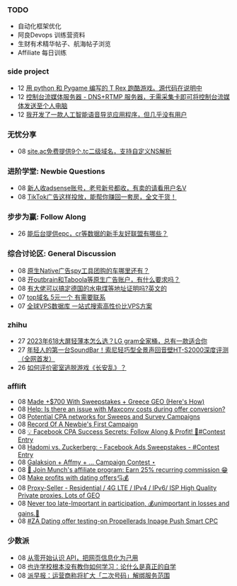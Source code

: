 ### TODO
-  自动化框架优化
-  阿良Devops 训练营资料
-  生财有术精华帖子、航海帖子浏览
-  Affiliate 每日训练

### side project
<!-- sideproject:START -->
-  12 [用 python 和 Pygame 编写的 T Rex 跑酷游戏。源代码在说明中](https://www.youtube.com/watch?v=pZySIXSelCA)
-  12 [控制台流媒体服务器 - DNS+RTMP 服务器，无需采集卡即可将控制台流媒体发送至个人电脑](https://github.com/Aioros/console-streaming-server)
-  12 [我开发了一款人工智能语音导览应用程序，但几乎没有用户](https://www.reddit.com/r/SideProject/comments/18gpp0e/ive_built_an_ai_audio_tour_app_but_have_almost_no/)<!-- sideproject:END -->


### 无忧分享
<!-- ruyo:START -->
-  08 [site.ac免费提供9个.tc二级域名，支持自定义NS解析](https://51.ruyo.net/18639.html)<!-- ruyo:END -->

### 进阶学堂: Newbie Questions
<!-- advertcn1:START -->
-  08 [新人收adsense账号，老号新号都收，有卖的请看用户名V](https://www.advertcn.com/thread-114586-1-1.html)
-  08 [TikTok广告这样投放，能帮你赚回一套房，全文干货！](https://www.advertcn.com/thread-114581-1-1.html)<!-- advertcn1:END -->

### 步步为赢: Follow Along
<!-- advertcn2:START -->
-  26 [能后台提供epc，cr等数据的新手友好联盟有哪些？](https://www.advertcn.com/thread-114470-1-1.html)<!-- advertcn2:END -->

### 综合讨论区: General Discussion
<!-- advertcn3:START -->
-  08 [原生Native广告spy工具团购的车哪里还有？](https://www.advertcn.com/thread-114583-1-1.html)
-  08 [开outbrain和Taboola等原生广告账户，有什么要求吗？](https://www.advertcn.com/thread-114582-1-1.html)
-  08 [有大佬可以搞定德国的水电煤等地址证明吗?英文的](https://www.advertcn.com/thread-114580-1-1.html)
-  07 [top域名 5元一个 有需要联系](https://www.advertcn.com/thread-114579-1-1.html)
-  07 [全球VPS数据库  一站式搜索高性价比VPS方案](https://www.advertcn.com/thread-114577-1-1.html)<!-- advertcn3:END -->


### zhihu
<!-- zhihu:START -->
-  27 [2023年618大屏轻薄本怎么选？LG gram全家桶，总有一款适合你](http://zhuanlan.zhihu.com/p/632641888?utm_campaign=rss&utm_medium=rss&utm_source=rss&utm_content=title)
-  27 [年轻人的第一台SoundBar！索尼轻巧型全景声回音壁HT-S2000深度评测（全网首发）](http://zhuanlan.zhihu.com/p/630990296?utm_campaign=rss&utm_medium=rss&utm_source=rss&utm_content=title)
-  26 [如何评价密室逃脱游戏《长安乱》？](http://www.zhihu.com/question/563950552/answer/3045961312?utm_campaign=rss&utm_medium=rss&utm_source=rss&utm_content=title)<!-- zhihu:END -->

### afflift
<!-- afflift:START -->
-  08 [Made +$700 With Sweepstakes + Greece GEO &lpar;Here&#39;s How&rpar;](https://afflift.com/f/threads/made-700-with-sweepstakes-greece-geo-heres-how.12942/)
-  08 [Help: Is there an issue with Maxconv costs during offer conversion?](https://afflift.com/f/threads/help-is-there-an-issue-with-maxconv-costs-during-offer-conversion.12928/)
-  08 [Potential CPA networks for Sweeps and Survey Campaigns](https://afflift.com/f/threads/potential-cpa-networks-for-sweeps-and-survey-campaigns.12943/)
-  08 [Record Of A Newbie&#39;s First Campaign](https://afflift.com/f/threads/record-of-a-newbies-first-campaign.12826/)
-  08 [💡 Facebook CPA Success Secrets: Follow Along &amp; Profit! 💸#Contest Entry](https://afflift.com/f/threads/%F0%9F%92%A1-facebook-cpa-success-secrets-follow-along-profit-%F0%9F%92%B8-contest-entry.12886/)
-  08 [Hadomi vs. Zuckerberg: - Facebook Ads Sweepstakes - #Contest Entry](https://afflift.com/f/threads/hadomi-vs-zuckerberg-facebook-ads-sweepstakes-contest-entry.12846/)
-  08 [Galaksion + Affmy + ...  Campaign Contest ⋆](https://afflift.com/f/threads/galaksion-affmy-campaign-contest-%E2%8B%86.11225/)
-  08 [📣 Join Munch&#39;s affiliate program: Earn 25% recurring commission 😁](https://afflift.com/f/threads/%F0%9F%93%A3-join-munchs-affiliate-program-earn-25-recurring-commission-%F0%9F%98%81.12790/)
-  08 [Make profits with dating offers💘💰](https://afflift.com/f/threads/make-profits-with-dating-offers%F0%9F%92%98%F0%9F%92%B0.12848/)
-  08 [Proxy-Seller - Residential / 4G LTE / IPv4 / IPv6/ ISP High Quality Private proxies. Lots of GEO](https://afflift.com/f/threads/proxy-seller-residential-4g-lte-ipv4-ipv6-isp-high-quality-private-proxies-lots-of-geo.11946/)
-  08 [Never too late-Important in participation, 💰unimportant in losses and gains.🤑](https://afflift.com/f/threads/never-too-late-important-in-participation-%F0%9F%92%B0unimportant-in-losses-and-gains-%F0%9F%A4%91.12861/)
-  08 [#ZA Dating offer testing-on Propellerads Inpage Push Smart CPC](https://afflift.com/f/threads/za-dating-offer-testing-on-propellerads-inpage-push-smart-cpc.12890/)<!-- afflift:END -->

### 少数派
<!-- sspai:START -->
-  08 [从零开始认识 API，把网页信息化为己用](https://sspai.com/post/87885)
-  08 [也许学校根本没有教你如何学习：论什么是真正的自学](https://sspai.com/post/87551)
-  08 [派早报：运营商称将扩大「二次号码」解绑服务范围](https://sspai.com/post/87879)<!-- sspai:END -->
